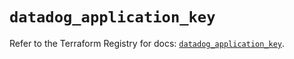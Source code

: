 # `datadog_application_key`

Refer to the Terraform Registry for docs: [`datadog_application_key`](https://registry.terraform.io/providers/datadog/datadog/3.77.0/docs/resources/application_key).

